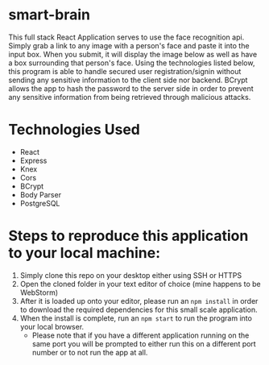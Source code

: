 # smart-brain

This full stack React Application serves to use the face recognition api. Simply grab a link to any image with a person's face and paste it into the input box. When you submit, it will display the image below as well as have a box surrounding that person's face. Using the technologies listed below, this program is able to handle secured user registration/signin without sending any sensitive information to the client side nor backend. BCrypt allows the app to hash the password to the server side in order to prevent any sensitive information from being retrieved through malicious attacks.

# Technologies Used

- React
- Express
- Knex
- Cors
- BCrypt
- Body Parser
- PostgreSQL

# Steps to reproduce this application to your local machine:
1. Simply clone this repo on your desktop either using SSH or HTTPS
2. Open the cloned folder in your text editor of choice (mine happens to be WebStorm)
3. After it is loaded up onto your editor, please run an ```npm install``` in order to download the required dependencies for this small scale application.
4. When the install is complete, run an ```npm start``` to run the program into your local browser.
     - Please note that if you have a different application running on the same port you will be prompted to either run this on a different port number or to not run the app at all.
